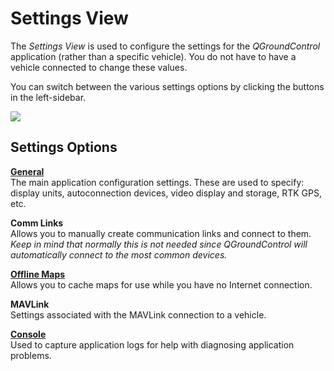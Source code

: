 # Settings View

The *Settings View* is used to configure the settings for the *QGroundControl* application (rather than a specific vehicle). You do not have to have a vehicle connected to change these values.

You can switch between the various settings options by clicking the buttons in the left-sidebar.

![](../../images/settings/settings_view.jpg)

## Settings Options

**[General](General.md)** <br />The main application configuration settings. These are used to specify: display units, autoconnection devices, video display and storage, RTK GPS, etc.

**Comm Links** <br />Allows you to manually create communication links and connect to them. *Keep in mind that normally this is not needed since QGroundControl will automatically connect to the most common devices.*

**[Offline Maps](OfflineMaps.md)** <br />Allows you to cache maps for use while you have no Internet connection.

**MAVLink** <br />Settings associated with the MAVLink connection to a vehicle.

**[Console](../SettingsView/console_logging.md)** <br />Used to capture application logs for help with diagnosing application problems.